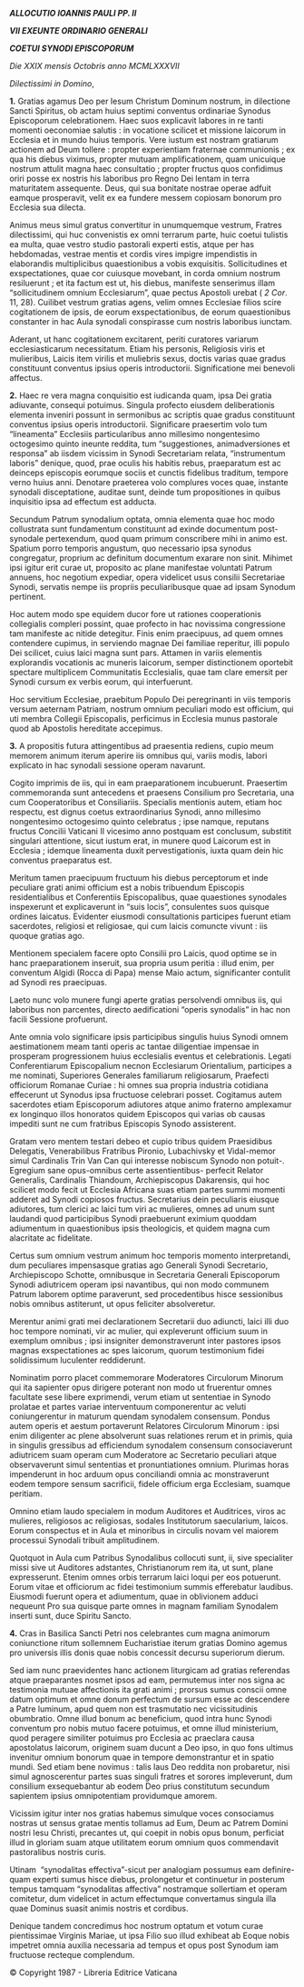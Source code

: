 ***ALLOCUTIO IOANNIS PAULI PP. II***

***VII EXEUNTE ORDINARIO GENERALI***

***COETUI SYNODI EPISCOPORUM***

*Die XXIX mensis Octobris anno MCMLXXXVII*

*Dilectissimi in Domino*,

**1.** Gratias agamus Deo per Iesum Christum Dominum nostrum, in dilectione Sancti Spiritus, ob actam huius septimi conventus ordinariae Synodus Episcoporum celebrationem. Haec suos explicavit labores in re tanti momenti oeconomiae salutis : in vocatione scilicet et missione laicorum in Ecclesia et in mundo huius temporis. Vere iustum est nostram gratiarum actionem ad Deum tollere : propter experientiam fraternae communionis ; ex qua his diebus viximus, propter mutuam amplificationem, quam unicuique nostrum attulit magna haec consultatio ; propter fructus quos confidimus oriri posse ex nostris his laboribus pro Regno Dei lentam in terra maturitatem assequente. Deus, qui sua bonitate nostrae operae adfuit eamque prosperavit, velit ex ea fundere messem copiosam bonorum pro Ecclesia sua dilecta.

Animus meus simul gratus convertitur in unumquemque vestrum, Fratres dilectissimi, qui huc convenistis ex omni terrarum parte, huic coetui tulistis ea multa, quae vestro studio pastorali experti estis, atque per has hebdomadas, vestrae mentis et cordis vires impigre impendistis in elaborandis multiplicibus quaestionibus a vobis exquisitis. Sollicitudines et exspectationes, quae cor cuiusque movebant, in corda omnium nostrum resiluerunt ; et ita factum est ut, his diebus, manifeste senserimus illam “sollicitudinem omnium Ecclesiarum”, quae pectus Apostoli urebat ( *2 Cor*. 11, 28). Cuilibet vestrum gratias agens, velim omnes Ecclesiae filios scire cogitationem de ipsis, de eorum exspectationibus, de eorum quaestionibus constanter in hac Aula synodali conspirasse cum nostris laboribus iunctam.

Aderant, ut hanc cogitationem excitarent, periti curatores variarum ecclesiasticarum necessitatum. Etiam his personis, Religiosis viris et mulieribus, Laicis item virilis et muliebris sexus, doctis varias quae gradus constituunt conventus ipsius operis introductorii. Significatione mei benevoli affectus.

**2.** Haec re vera magna conquisitio est iudicanda quam, ipsa Dei gratia adiuvante, consequi potuimus. Singula profecto eiusdem deliberationis elementa inveniri possunt in sermonibus ac scriptis quae gradus constituunt conventus ipsius operis introductorii. Significare praesertim volo tum “lineamenta” Ecclesiis particularibus anno millesimo nongentesimo octogesimo quinto ineunte reddita, tum “suggestiones, animadversiones et responsa” ab iisdem vicissim in Synodi Secretariam relata, “instrumentum laboris” denique, quod, prae oculis his habitis rebus, praeparatum est ac deinceps episcopis eorumque sociis et cunctis fidelibus traditum, tempore verno huius anni. Denotare praeterea volo complures voces quae, instante synodali disceptatione, auditae sunt, deinde tum propositiones in quibus inquisitio ipsa ad effectum est adducta.

Secundum Patrum synodalium optata, omnia elementa quae hoc modo collustrata sunt fundamentum constituunt ad exinde documentum post-synodale pertexendum, quod quam primum conscribere mihi in animo est. Spatium porro temporis angustum, quo necessario ipsa synodus congregatur, proprium ac definitum documentum exarare non sinit. Mihimet ipsi igitur erit curae ut, proposito ac plane manifestae voluntati Patrum annuens, hoc negotium expediar, opera videlicet usus consilii Secretariae Synodi, servatis nempe iis propriis peculiaribusque quae ad ipsam Synodum pertinent.

Hoc autem modo spe equidem ducor fore ut rationes cooperationis collegialis compleri possint, quae profecto in hac novissima congressione tam manifeste ac nitide detegitur. Finis enim praecipuus, ad quem omnes contendere cupimus, in serviendo magnae Dei familiae reperitur, illi populo Dei scilicet, cuius laici magna sunt pars. Attamen in variis elementis explorandis vocationis ac muneris laicorum, semper distinctionem oportebit spectare multiplicem Communitatis Ecclesialis, quae tam clare emersit per Synodi cursum ex verbis eorum, qui interfuerunt.

Hoc servitium Ecclesiae, praebitum Populo Dei peregrinanti in viis temporis versum aeternam Patriam, nostrum omnium peculiari modo est officium, qui uti membra Collegii Episcopalis, perficimus in Ecclesia munus pastorale quod ab Apostolis hereditate accepimus.

**3.** A propositis futura attingentibus ad praesentia rediens, cupio meum memorem animum iterum aperire iis omnibus qui, variis modis, labori explicato in hac synodali sessione operam navarunt.

Cogito imprimis de iis, qui in eam praeparationem incubuerunt. Praesertim commemoranda sunt antecedens et praesens Consilium pro Secretaria, una cum Cooperatoribus et Consiliariis. Specialis mentionis autem, etiam hoc respectu, est dignus coetus extraordinarius Synodi, anno millesimo nongentesimo octogesimo quinto celebratus ; ipse namque, reputans fructus Concilii Vaticani II vicesimo anno postquam est conclusum, substitit singulari attentione, sicut iustum erat, in munere quod Laicorum est in Ecclesia ; idemque lineamenta duxit pervestigationis, iuxta quam dein hic conventus praeparatus est.

Meritum tamen praecipuum fructuum his diebus perceptorum et inde peculiare grati animi officium est a nobis tribuendum Episcopis residentialibus et Conferentiis Episcopalibus, quae quaestiones synodales inspexerunt et explicaverunt in “suis locis”, consulentes suos quisque ordines laicatus. Evidenter eiusmodi consultationis participes fuerunt etiam sacerdotes, religiosi et religiosae, qui cum laicis comuncte vivunt : iis quoque gratias ago.

Mentionem specialem facere opto Consilii pro Laicis, quod optime se in hanc praeparationem inseruit, sua propria usum peritia : illud enim, per conventum Algidi (Rocca di Papa) mense Maio actum, significanter contulit ad Synodi res praecipuas.

Laeto nunc volo munere fungi aperte gratias persolvendi omnibus iis, qui laboribus non parcentes, directo aedificationi “operis synodalis” in hac non facili Sessione profuerunt.

Ante omnia volo significare ipsis participibus singulis huius Synodi omnem aestimationem meam tanti operis ac tantae diligentiae impensae in prosperam progressionem huius ecclesialis eventus et celebrationis. Legati Conferentiarum Episcopalium necnon Ecclesiarum Orientalium, participes a me nominati, Superiores Generales familiarum religiosarum, Praefecti officiorum Romanae Curiae : hi omnes sua propria industria cotidiana effecerunt ut Synodus ipsa fructuose celebrari posset. Cogitamus autem sacerdotes etiam Episcoporum adiutores atque animo fraterno amplexamur ex longinquo illos honoratos quidem Episcopos qui varias ob causas impediti sunt ne cum fratribus Episcopis Synodo assisterent.

Gratam vero mentem testari debeo et cupio tribus quidem Praesidibus Delegatis, Venerabilibus Fratribus Pironio, Lubachivsky et Vidal-memor simul Cardinalis Trin Van Can qui interesse nobiscum Synodo non potuit-. Egregium sane opus-omnibus certe assentientibus- perfecit Relator Generalis, Cardinalis Thiandoum, Archiepiscopus Dakarensis, qui hoc scilicet modo fecit ut Ecclesia Africana suas etiam partes summi momenti adderet ad Synodi copiosos fructus. Secretarius dein peculiaris eiusque adiutores, tum clerici ac laici tum viri ac mulieres, omnes ad unum sunt laudandi quod participibus Synodi praebuerunt eximium quoddam adiumentum in quaestionibus ipsis theologicis, et quidem magna cum alacritate ac fidelitate.

Certus sum omnium vestrum animum hoc temporis momento interpretandi, dum peculiares impensasque gratias ago Generali Synodi Secretario, Archiepiscopo Schotte, omnibusque in Secretaria Generali Episcoporum Synodi adiutricem operam ipsi navantibus, qui non modo communem Patrum laborem optime paraverunt, sed procedentibus hisce sessionibus nobis omnibus astiterunt, ut opus feliciter absolveretur.

Merentur animi grati mei declarationem Secretarii duo adiuncti, laici illi duo hoc tempore nominati, vir ac mulier, qui expleverunt officium suum in exemplum omnibus ; ipsi insigniter demonstraverunt inter pastores ipsos magnas exspectationes ac spes laicorum, quorum testimonium fidei solidissimum luculenter reddiderunt.

Nominatim porro placet commemorare Moderatores Circulorum Minorum qui ita sapienter opus dirigere poterant non modo ut fruerentur omnes facultate sese libere exprimendi, verum etiam ut sententiae in Synodo prolatae et partes variae interventuum componerentur ac veluti coniungerentur in maturum quendam synodalem consensum. Pondus autem operis et aestum portaverunt Relatores Circulorum Minorum : ipsi enim diligenter ac plene absolverunt suas relationes rerum et in primis, quia in singulis gressibus ad efficiendum synodalem consensum consociaverunt adiutricem suam operam cum Moderatore ac Secretario peculiari atque observaverunt simul sententias et pronuntiationes omnium. Plurimas horas impenderunt in hoc arduum opus conciliandi omnia ac monstraverunt eodem tempore sensum sacrificii, fidele officium erga Ecclesiam, suamque peritiam.

Omnino etiam laudo specialem in modum Auditores et Auditrices, viros ac mulieres, religiosos ac religiosas, sodales Institutorum saecularium, laicos. Eorum conspectus et in Aula et minoribus in circulis novam vel maiorem processui Synodali tribuit amplitudinem.

Quotquot in Aula cum Patribus Synodalibus collocuti sunt, ii, sive specialiter missi sive ut Auditores adstantes, Christianorum rem ita, ut sunt, plane expresserunt. Etenim omnes orbis terrarum laici loqui per eos potuerunt. Eorum vitae et officiorum ac fidei testimonium summis efferebatur laudibus. Eiusmodi fuerunt opera et adiumentum, quae in oblivionem adduci nequeunt Pro sua quisque parte omnes in magnam familiam Synodalem inserti sunt, duce Spiritu Sancto.

**4.** Cras in Basilica Sancti Petri nos celebrantes cum magna animorum coniunctione ritum sollemnem Eucharistiae iterum gratias Domino agemus pro universis illis donis quae nobis concessit decursu superiorum dierum.

Sed iam nunc praevidentes hanc actionem liturgicam ad gratias referendas atque praeparantes nosmet ipsos ad eam, permutemus inter nos signa ac testimonia mutuae affectionis ita grati animi ; prorsus sumus conscii omne datum optimum et omne donum perfectum de sursum esse ac descendere a Patre luminum, apud quem non est trasmutatio nec vicissitudinis obumbratio. Omne illud bonum ac beneficium, quod intra hunc Synodi conventum pro nobis mutuo facere potuimus, et omne illud ministerium, quod peragere similiter potuimus pro Ecclesia ac praeclara causa apostolatus laicorum, originem suam ducunt a Deo ipso, in quo fons ultimus invenitur omnium bonorum quae in tempore demonstrantur et in spatio mundi. Sed etiam bene novimus : talis laus Deo reddita non probaretur, nisi simul agnoscerentur partes suas singuli fratres et sorores impleverunt, dum consilium exsequebantur ab eodem Deo prius constitutum secundum sapientem ipsius omnipotentiam providumque amorem.

Vicissim igitur inter nos gratias habemus simulque voces consociamus nostras ut sensus gratae mentis tollamus ad Eum, Deum ac Patrem Domini nostri Iesu Christi, precantes ut, qui coepit in nobis opus bonum, perficiat illud in gloriam suam atque utilitatem eorum omnium quos commendavit pastoralibus nostris curis.

Utinam  “synodalitas effectiva”-sicut per analogiam possumus eam definire-quam experti sumus hisce diebus, prolongetur et continuetur in posterum tempus tamquam “synodalitas affectiva” nostramque sollertiam et operam comitetur, dum videlicet in actum effectumque convertamus singula illa quae Dominus suasit animis nostris et cordibus.

Denique tandem concredimus hoc nostrum optatum et votum curae pientissimae Virginis Mariae, ut ipsa Filio suo illud exhibeat ab Eoque nobis impetret omnia auxilia necessaria ad tempus et opus post Synodum iam fructuose recteque complendum.

© Copyright 1987 - Libreria Editrice Vaticana